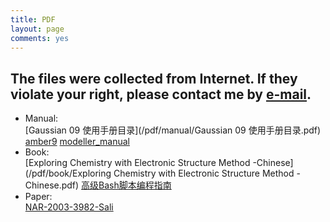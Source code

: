 ```yaml
---
title: PDF
layout: page
comments: yes
---
```


## The files were collected from Internet. If they violate your right, please contact me by [e-mail](mailto:zhaozxcpu@hotmail.com).
- Manual:    
[Gaussian 09 使用手册目录](/pdf/manual/Gaussian 09 使用手册目录.pdf)
[amber9](/pdf/manual/amber9.pdf)
[modeller_manual](/pdf/manual/modeller_manual.pdf)
- Book:    
[Exploring Chemistry with Electronic Structure Method -Chinese](/pdf/book/Exploring Chemistry with Electronic Structure Method -Chinese.pdf)
[高级Bash脚本编程指南](/pdf/book/高级Bash脚本编程指南.pdf)
- Paper:    
[NAR-2003-3982-Sali](/pdf/reference/NAR-2003-3982-Sali.pdf)

